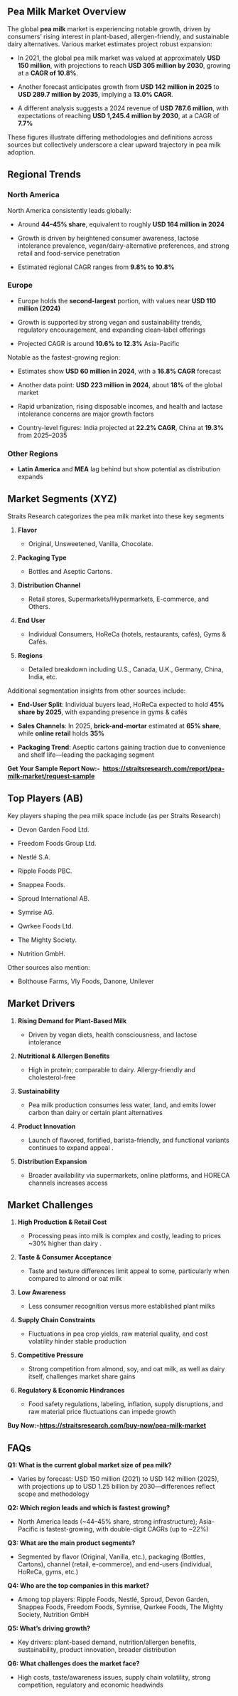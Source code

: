 <h2 data-start="344" data-end="372">Pea Milk Market Overview</h2>
<p data-start="374" data-end="595">The global <strong data-start="385" data-end="397">pea milk</strong> market is experiencing notable growth, driven by consumers&rsquo; rising interest in plant-based, allergen-friendly, and sustainable dairy alternatives. Various market estimates project robust expansion:</p>
<ul data-start="597" data-end="1175">
<li data-start="597" data-end="808">
<p data-start="599" data-end="808">In 2021, the global pea milk market was valued at approximately <strong data-start="663" data-end="682">USD 150 million</strong>, with projections to reach <strong data-start="710" data-end="737">USD 305 million by 2030</strong>, growing at a <strong data-start="752" data-end="769">CAGR of 10.8%</strong>.</p>
</li>
<li data-start="809" data-end="978">
<p data-start="811" data-end="978">Another forecast anticipates growth from <strong data-start="852" data-end="879">USD 142 million in 2025</strong> to <strong data-start="883" data-end="912">USD 289.7 million by 2035</strong>, implying a <strong data-start="925" data-end="939">13.0% CAGR</strong>.</p>
</li>
<li data-start="979" data-end="1175">
<p data-start="981" data-end="1175">A different analysis suggests a 2024 revenue of <strong data-start="1029" data-end="1050">USD 787.6 million</strong>, with expectations of reaching <strong data-start="1082" data-end="1113">USD 1,245.4 million by 2030</strong>, at a CAGR of <strong data-start="1128" data-end="1136">7.7%</strong>&nbsp;</p>
</li>
</ul>
<p data-start="1177" data-end="1332">These figures illustrate differing methodologies and definitions across sources but collectively underscore a clear upward trajectory in pea milk adoption.</p>
<h2 data-start="1339" data-end="1357">Regional Trends</h2>
<h3 data-start="1359" data-end="1376">North America</h3>
<p data-start="1377" data-end="1419">North America consistently leads globally:</p>
<ul data-start="1420" data-end="1838">
<li data-start="1420" data-end="1535">
<p data-start="1422" data-end="1535">Around <strong data-start="1429" data-end="1445">44&ndash;45% share</strong>, equivalent to roughly <strong data-start="1469" data-end="1496">USD 164 million in 2024</strong>&nbsp;</p>
</li>
<li data-start="1536" data-end="1743">
<p data-start="1538" data-end="1743">Growth is driven by heightened consumer awareness, lactose intolerance prevalence, vegan/dairy-alternative preferences, and strong retail and food-service penetration&nbsp;</p>
</li>
<li data-start="1744" data-end="1838">
<p data-start="1746" data-end="1838">Estimated regional CAGR ranges from <strong data-start="1782" data-end="1799">9.8% to 10.8%</strong>&nbsp;</p>
</li>
</ul>
<h3 data-start="1840" data-end="1850">Europe</h3>
<ul data-start="1851" data-end="2231">
<li data-start="1851" data-end="1980">
<p data-start="1853" data-end="1980">Europe holds the <strong data-start="1870" data-end="1888">second-largest</strong> portion, with values near <strong data-start="1915" data-end="1941">USD 110 million (2024)</strong>&nbsp;</p>
</li>
<li data-start="1981" data-end="2146">
<p data-start="1983" data-end="2146">Growth is supported by strong vegan and sustainability trends, regulatory encouragement, and expanding clean-label offerings&nbsp;</p>
</li>
<li data-start="2147" data-end="2231">
<p data-start="2149" data-end="2231">Projected CAGR is around <strong data-start="2174" data-end="2192">10.6% to 12.3%</strong> Asia-Pacific</p>
</li>
</ul>
<p data-start="2250" data-end="2288">Notable as the fastest-growing region:</p>
<ul data-start="2289" data-end="2824">
<li data-start="2289" data-end="2403">
<p data-start="2291" data-end="2403">Estimates show <strong data-start="2306" data-end="2332">USD 60 million in 2024</strong>, with a <strong data-start="2341" data-end="2355">16.8% CAGR</strong> forecast&nbsp;</p>
</li>
<li data-start="2404" data-end="2530">
<p data-start="2406" data-end="2530">Another data point: <strong data-start="2426" data-end="2453">USD 223 million in 2024</strong>, about <strong data-start="2461" data-end="2468">18%</strong> of the global market&nbsp;</p>
</li>
<li data-start="2531" data-end="2689">
<p data-start="2533" data-end="2689">Rapid urbanization, rising disposable incomes, and health and lactase intolerance concerns are major growth factors&nbsp;</p>
</li>
<li data-start="2690" data-end="2824">
<p data-start="2692" data-end="2824">Country-level figures: India projected at <strong data-start="2734" data-end="2748">22.2% CAGR</strong>, China at <strong data-start="2759" data-end="2768">19.3%</strong> from 2025&ndash;2035&nbsp;</p>
</li>
</ul>
<h3 data-start="2826" data-end="2843">Other Regions</h3>
<ul data-start="2844" data-end="2970">
<li data-start="2844" data-end="2970">
<p data-start="2846" data-end="2970"><strong data-start="2846" data-end="2863">Latin America</strong> and <strong data-start="2868" data-end="2875">MEA</strong> lag behind but show potential as distribution expands&nbsp;</p>
</li>
</ul>
<h2 data-start="2977" data-end="3001">Market Segments (XYZ)</h2>
<p data-start="3003" data-end="3116">Straits Research categorizes the pea milk market into these key segments&nbsp;</p>
<ol data-start="3118" data-end="3525">
<li data-start="3118" data-end="3179">
<p data-start="3121" data-end="3131"><strong data-start="3121" data-end="3131">Flavor</strong></p>
<ul data-start="3135" data-end="3179">
<li data-start="3135" data-end="3179">
<p data-start="3137" data-end="3179">Original, Unsweetened, Vanilla, Chocolate.</p>
</li>
</ul>
</li>
<li data-start="3180" data-end="3235">
<p data-start="3183" data-end="3201"><strong data-start="3183" data-end="3201">Packaging Type</strong></p>
<ul data-start="3205" data-end="3235">
<li data-start="3205" data-end="3235">
<p data-start="3207" data-end="3235">Bottles and Aseptic Cartons.</p>
</li>
</ul>
</li>
<li data-start="3236" data-end="3334">
<p data-start="3239" data-end="3263"><strong data-start="3239" data-end="3263">Distribution Channel</strong></p>
<ul data-start="3267" data-end="3334">
<li data-start="3267" data-end="3334">
<p data-start="3269" data-end="3334">Retail stores, Supermarkets/Hypermarkets, E-commerce, and Others.</p>
</li>
</ul>
</li>
<li data-start="3335" data-end="3428">
<p data-start="3338" data-end="3350"><strong data-start="3338" data-end="3350">End User</strong></p>
<ul data-start="3354" data-end="3428">
<li data-start="3354" data-end="3428">
<p data-start="3356" data-end="3428">Individual Consumers, HoReCa (hotels, restaurants, caf&eacute;s), Gyms &amp; Caf&eacute;s.</p>
</li>
</ul>
</li>
<li data-start="3429" data-end="3525">
<p data-start="3432" data-end="3443"><strong data-start="3432" data-end="3443">Regions</strong></p>
<ul data-start="3447" data-end="3525">
<li data-start="3447" data-end="3525">
<p data-start="3449" data-end="3525">Detailed breakdown including U.S., Canada, U.K., Germany, China, India, etc.</p>
</li>
</ul>
</li>
</ol>
<p data-start="3527" data-end="3587">Additional segmentation insights from other sources include:</p>
<ul data-start="3588" data-end="4081">
<li data-start="3588" data-end="3761">
<p data-start="3590" data-end="3761"><strong data-start="3590" data-end="3608">End-User Split</strong>: Individual buyers lead, HoReCa expected to hold <strong data-start="3658" data-end="3679">45% share by 2025</strong>, with expanding presence in gyms &amp; caf&eacute;s&nbsp;</p>
</li>
<li data-start="3762" data-end="3920">
<p data-start="3764" data-end="3920"><strong data-start="3764" data-end="3782">Sales Channels</strong>: In 2025, <strong data-start="3793" data-end="3813">brick-and-mortar</strong> estimated at <strong data-start="3827" data-end="3840">65% share</strong>, while <strong data-start="3848" data-end="3865">online retail</strong> holds <strong data-start="3872" data-end="3879">35%</strong>&nbsp;</p>
</li>
<li data-start="3921" data-end="4081">
<p data-start="3923" data-end="4081"><strong data-start="3923" data-end="3942">Packaging Trend</strong>: Aseptic cartons gaining traction due to convenience and shelf life&mdash;leading the packaging segment&nbsp;</p>
</li>
</ul>
<p><strong>Get Your Sample Report Now:-&nbsp;&nbsp;<a href="https://straitsresearch.com/report/pea-milk-market/request-sample">https://straitsresearch.com/report/pea-milk-market/request-sample</a>&nbsp;</strong></p>
<h2 data-start="4088" data-end="4107">Top Players (AB)</h2>
<p data-start="4109" data-end="4222">Key players shaping the pea milk space include (as per Straits Research)&nbsp;</p>
<ul data-start="4224" data-end="4427">
<li data-start="4224" data-end="4248">
<p data-start="4226" data-end="4248">Devon Garden Food Ltd.</p>
</li>
<li data-start="4249" data-end="4275">
<p data-start="4251" data-end="4275">Freedom Foods Group Ltd.</p>
</li>
<li data-start="4276" data-end="4289">
<p data-start="4278" data-end="4289">Nestl&eacute; S.A.</p>
</li>
<li data-start="4290" data-end="4309">
<p data-start="4292" data-end="4309">Ripple Foods PBC.</p>
</li>
<li data-start="4310" data-end="4326">
<p data-start="4312" data-end="4326">Snappea Foods.</p>
</li>
<li data-start="4327" data-end="4353">
<p data-start="4329" data-end="4353">Sproud International AB.</p>
</li>
<li data-start="4354" data-end="4367">
<p data-start="4356" data-end="4367">Symrise AG.</p>
</li>
<li data-start="4368" data-end="4387">
<p data-start="4370" data-end="4387">Qwrkee Foods Ltd.</p>
</li>
<li data-start="4388" data-end="4409">
<p data-start="4390" data-end="4409">The Mighty Society.</p>
</li>
<li data-start="4410" data-end="4427">
<p data-start="4412" data-end="4427">Nutrition GmbH.</p>
</li>
</ul>
<p data-start="4429" data-end="4456">Other sources also mention:</p>
<ul data-start="4457" data-end="4544">
<li data-start="4457" data-end="4544">
<p data-start="4459" data-end="4544">Bolthouse Farms, Vly Foods, Danone, Unilever&nbsp;</p>
</li>
</ul>
<h2 data-start="4551" data-end="4568">Market Drivers</h2>
<ol data-start="4570" data-end="5412">
<li data-start="4570" data-end="4726">
<p data-start="4573" data-end="4611"><strong data-start="4573" data-end="4611">Rising Demand for Plant-Based Milk</strong></p>
<ul data-start="4615" data-end="4726">
<li data-start="4615" data-end="4726">
<p data-start="4617" data-end="4726">Driven by vegan diets, health consciousness, and lactose intolerance&nbsp;</p>
</li>
</ul>
</li>
<li data-start="4728" data-end="4888">
<p data-start="4731" data-end="4766"><strong data-start="4731" data-end="4766">Nutritional &amp; Allergen Benefits</strong></p>
<ul data-start="4770" data-end="4888">
<li data-start="4770" data-end="4888">
<p data-start="4772" data-end="4888">High in protein; comparable to dairy. Allergy-friendly and cholesterol-free&nbsp;</p>
</li>
</ul>
</li>
<li data-start="4890" data-end="5068">
<p data-start="4893" data-end="4911"><strong data-start="4893" data-end="4911">Sustainability</strong></p>
<ul data-start="4915" data-end="5068">
<li data-start="4915" data-end="5068">
<p data-start="4917" data-end="5068">Pea milk production consumes less water, land, and emits lower carbon than dairy or certain plant alternatives&nbsp;</p>
</li>
</ul>
</li>
<li data-start="5070" data-end="5241">
<p data-start="5073" data-end="5095"><strong data-start="5073" data-end="5095">Product Innovation</strong></p>
<ul data-start="5099" data-end="5241">
<li data-start="5099" data-end="5241">
<p data-start="5101" data-end="5241">Launch of flavored, fortified, barista-friendly, and functional variants continues to expand appeal .</p>
</li>
</ul>
</li>
<li data-start="5243" data-end="5412">
<p data-start="5246" data-end="5272"><strong data-start="5246" data-end="5272">Distribution Expansion</strong></p>
<ul data-start="5276" data-end="5412">
<li data-start="5276" data-end="5412">
<p data-start="5278" data-end="5412">Broader availability via supermarkets, online platforms, and HORECA channels increases access&nbsp;</p>
</li>
</ul>
</li>
</ol>
<h2 data-start="5419" data-end="5439">Market Challenges</h2>
<ol data-start="5441" data-end="6493">
<li data-start="5441" data-end="5613">
<p data-start="5444" data-end="5477"><strong data-start="5444" data-end="5477">High Production &amp; Retail Cost</strong></p>
<ul data-start="5481" data-end="5613">
<li data-start="5481" data-end="5613">
<p data-start="5483" data-end="5613">Processing peas into milk is complex and costly, leading to prices ~30% higher than dairy .</p>
</li>
</ul>
</li>
<li data-start="5615" data-end="5796">
<p data-start="5618" data-end="5649"><strong data-start="5618" data-end="5649">Taste &amp; Consumer Acceptance</strong></p>
<ul data-start="5653" data-end="5796">
<li data-start="5653" data-end="5796">
<p data-start="5655" data-end="5796">Taste and texture differences limit appeal to some, particularly when compared to almond or oat milk</p>
</li>
</ul>
</li>
<li data-start="5798" data-end="5926">
<p data-start="5801" data-end="5818"><strong data-start="5801" data-end="5818">Low Awareness</strong></p>
<ul data-start="5822" data-end="5926">
<li data-start="5822" data-end="5926">
<p data-start="5824" data-end="5926">Less consumer recognition versus more established plant milks</p>
</li>
</ul>
</li>
<li data-start="5928" data-end="6105">
<p data-start="5931" data-end="5959"><strong data-start="5931" data-end="5959">Supply Chain Constraints</strong></p>
<ul data-start="5963" data-end="6105">
<li data-start="5963" data-end="6105">
<p data-start="5965" data-end="6105">Fluctuations in pea crop yields, raw material quality, and cost volatility hinder stable production&nbsp;</p>
</li>
</ul>
</li>
<li data-start="6107" data-end="6286">
<p data-start="6110" data-end="6134"><strong data-start="6110" data-end="6134">Competitive Pressure</strong></p>
<ul data-start="6138" data-end="6286">
<li data-start="6138" data-end="6286">
<p data-start="6140" data-end="6286">Strong competition from almond, soy, and oat milk, as well as dairy itself, challenges market share gains</p>
</li>
</ul>
</li>
<li data-start="6288" data-end="6493">
<p data-start="6291" data-end="6327"><strong data-start="6291" data-end="6327">Regulatory &amp; Economic Hindrances</strong></p>
<ul data-start="6331" data-end="6493">
<li data-start="6331" data-end="6493">
<p data-start="6333" data-end="6493">Food safety regulations, labeling, inflation, supply disruptions, and raw material price fluctuations can impede growth</p>
</li>
</ul>
</li>
</ol>
<p><strong>Buy Now:-<a href="https://straitsresearch.com/buy-now/pea-milk-market">https://straitsresearch.com/buy-now/pea-milk-market</a>&nbsp;</strong></p>
<h2 data-start="6500" data-end="6507">FAQs</h2>
<p data-start="6509" data-end="6570"><strong data-start="6509" data-end="6568">Q1: What is the current global market size of pea milk?</strong></p>
<ul data-start="6571" data-end="6773">
<li data-start="6571" data-end="6773">
<p data-start="6573" data-end="6773">Varies by forecast: USD 150 million (2021) to USD 142 million (2025), with projections up to USD 1.25 billion by 2030&mdash;differences reflect scope and methodology&nbsp;</p>
</li>
</ul>
<p data-start="6775" data-end="6833"><strong data-start="6775" data-end="6831">Q2: Which region leads and which is fastest growing?</strong></p>
<ul data-start="6834" data-end="7006">
<li data-start="6834" data-end="7006">
<p data-start="6836" data-end="7006">North America leads (~44&ndash;45% share, strong infrastructure); Asia-Pacific is fastest-growing, with double-digit CAGRs (up to ~22%)&nbsp;</p>
</li>
</ul>
<p data-start="7008" data-end="7053"><strong data-start="7008" data-end="7051">Q3: What are the main product segments?</strong></p>
<ul data-start="7054" data-end="7250">
<li data-start="7054" data-end="7250">
<p data-start="7056" data-end="7250">Segmented by flavor (Original, Vanilla, etc.), packaging (Bottles, Cartons), channel (retail, e-commerce), and end-users (individual, HoReCa, gyms, etc.)&nbsp;</p>
</li>
</ul>
<p data-start="7252" data-end="7303"><strong data-start="7252" data-end="7301">Q4: Who are the top companies in this market?</strong></p>
<ul data-start="7304" data-end="7497">
<li data-start="7304" data-end="7497">
<p data-start="7306" data-end="7497">Among top players: Ripple Foods, Nestl&eacute;, Sproud, Devon Garden, Snappea Foods, Freedom Foods, Symrise, Qwrkee Foods, The Mighty Society, Nutrition GmbH</p>
</li>
</ul>
<p data-start="7499" data-end="7531"><strong data-start="7499" data-end="7529">Q5: What&rsquo;s driving growth?</strong></p>
<ul data-start="7532" data-end="7693">
<li data-start="7532" data-end="7693">
<p data-start="7534" data-end="7693">Key drivers: plant-based demand, nutrition/allergen benefits, sustainability, product innovation, broader distribution</p>
</li>
</ul>
<p data-start="7695" data-end="7742"><strong data-start="7695" data-end="7740">Q6: What challenges does the market face?</strong></p>
<ul data-start="7743" data-end="7900">
<li data-start="7743" data-end="7900">
<p data-start="7745" data-end="7900">High costs, taste/awareness issues, supply chain volatility, strong competition, regulatory and economic headwinds&nbsp;</p>
</li>
</ul>
